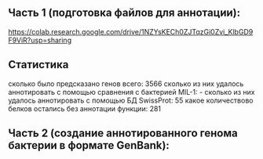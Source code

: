 ## Часть 1 (подготовка файлов для аннотации):
https://colab.research.google.com/drive/1NZYsKECh0ZJTqzGi0Zvi_KlbGD9F9ViR?usp=sharing


## Статистика
сколько было предсказано генов всего: 3566
сколько из них удалось аннотировать с помощью сравнения с бактерией MIL-1: -
сколько из них удалось аннотировать с помощью БД SwissProt: 55
какое количествово белков остались без аннотации функции: 281




## Часть 2 (создание аннотированного генома бактерии в формате GenBank):

